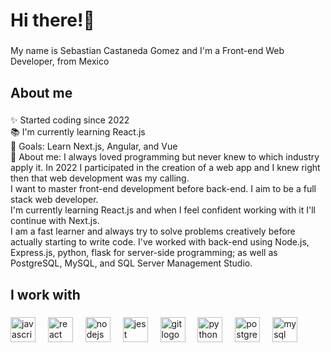 <h1 align="left">Hi there!👋</h1>

###

<p align="left">My name is Sebastian Castaneda Gomez and I'm a Front-end Web Developer, from Mexico</p>

###

<h2 align="left">About me</h2>

###

<p align="left">✨ Started coding since  2022<br>📚 I'm currently learning React.js<br>🎯 Goals: Learn Next.js, Angular, and Vue<br>💬 About me: I always loved programming but never knew to which industry apply it. In 2022 I participated in the creation of a web app and I knew right then that web development was my calling.<br>I want to master front-end development before back-end. I aim to be a full stack web developer.<br>I'm currently learning React.js and when I feel confident working with it I'll continue with Next.js.<br>I am a fast learner and always try to solve problems creatively before actually starting to write code. I've worked with back-end using Node.js, Express.js, python, flask for server-side programming; as well as PostgreSQL, MySQL, and SQL Server Management Studio.</p>

###

<h2 align="left">I work with</h2>

###

<div align="left">
  <img src="https://cdn.jsdelivr.net/gh/devicons/devicon/icons/javascript/javascript-original.svg" height="40" alt="javascript logo"  />
  <img width="12" />
  <img src="https://cdn.jsdelivr.net/gh/devicons/devicon/icons/react/react-original.svg" height="40" alt="react logo"  />
  <img width="12" />
  <img src="https://cdn.jsdelivr.net/gh/devicons/devicon/icons/nodejs/nodejs-original.svg" height="40" alt="nodejs logo"  />
  <img width="12" />
  <img src="https://cdn.jsdelivr.net/gh/devicons/devicon/icons/jest/jest-plain.svg" height="40" alt="jest logo"  />
  <img width="12" />
  <img src="https://cdn.jsdelivr.net/gh/devicons/devicon/icons/git/git-original.svg" height="40" alt="git logo"  />
  <img width="12" />
  <img src="https://cdn.jsdelivr.net/gh/devicons/devicon/icons/python/python-original.svg" height="40" alt="python logo"  />
  <img width="12" />
  <img src="https://cdn.jsdelivr.net/gh/devicons/devicon/icons/postgresql/postgresql-original.svg" height="40" alt="postgresql logo"  />
  <img width="12" />
  <img src="https://cdn.jsdelivr.net/gh/devicons/devicon/icons/mysql/mysql-original.svg" height="40" alt="mysql logo"  />
</div>

###

<!--
**TheVisualRecklessness/TheVisualRecklessness** is a ✨ _special_ ✨ repository because its `README.md` (this file) appears on your GitHub profile.

Here are some ideas to get you started:

- 🔭 I’m currently working on ...
- 🌱 I’m currently learning ...
- 👯 I’m looking to collaborate on ...
- 🤔 I’m looking for help with ...
- 💬 Ask me about ...
- 📫 How to reach me: ...
- 😄 Pronouns: ...
- ⚡ Fun fact: ...


-->
